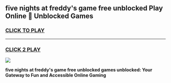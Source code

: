 
## five nights at freddy's game free unblocked Play Online 👋 Unblocked Games
<h3>
<a href="https://premium.freeplayer.one?title=five_nights_at_freddy's_game_free_unblocked&ref=19F">CLICK TO PLAY</a></h3>
<hr>

<h3>
<a href="https://premium.freeplayer.one?title=five_nights_at_freddy's_game_free_unblocked&ref=19F">CLICK 2 PLAY</a>
  
</h3>

<a href="https://premium.freeplayer.one?title=five_nights_at_freddy's_game_free_unblocked&ref=19F"><img src="https://clearcache.store/games.png"></a>


**five nights at freddy's game free unblocked games unblocked: Your Gateway to Fun and Accessible Online Gaming**
